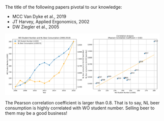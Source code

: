 The title of the following papers pivotal to our knowledge:

- MCC Van Dyke et al., 2019
- JT Harvey, Applied Ergonomics, 2002
- DW Ziegler et al., 2005

![Correlation Analysis - WO Student Number vs NL Beer Consumption](assignment01-my_analysis.png)

The Pearson correlation coefficient is larger than 0.8. That is to say, NL beer consumption is highly correlated with WO student number. Selling beer to them may be a good business!